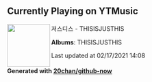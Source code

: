 ## Currently Playing on YTMusic

[<img align="left" width="100" src="https://lh3.googleusercontent.com/ZWUU6fzYP6atVl759oadenMbqEMe6UkzbC0NBL2SkAyeCb0QJEzcIW8Pi-0vZGackJg1xeeYL8d8DMvq">](https://music.youtube.com/channel/UCQ35pW9P3Fe6fB8_Gt_LUgw)

저스디스 - THISISJUSTHIS

**Albums**: THISISJUSTHIS

Last updated at 02/17/2021 14:08

#### Generated with [20chan/github-now](https://github.com/20chan/github-now)


<!--
**20chan/20chan** is a ✨ _special_ ✨ repository because its `README.md` (this file) appears on your GitHub profile.

Here are some ideas to get you started:

- 🔭 I’m currently working on ...
- 🌱 I’m currently learning ...
- 👯 I’m looking to collaborate on ...
- 🤔 I’m looking for help with ...
- 💬 Ask me about ...
- 📫 How to reach me: ...
- 😄 Pronouns: ...
- ⚡ Fun fact: ...
-->
